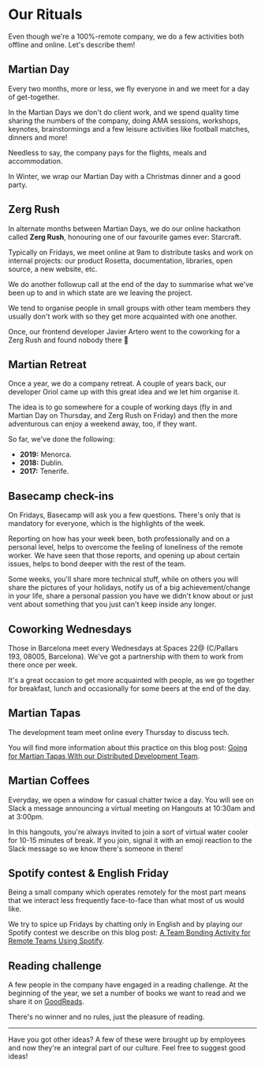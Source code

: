 # Our Rituals

Even though we're a 100%-remote company, we do a few activities both offline and online. Let's describe them!

## Martian Day

Every two months, more or less, we fly everyone in and we meet for a day of get-together.

In the Martian Days we don't do client work, and we spend quality time sharing the numbers of the company, doing AMA sessions, workshops, keynotes, brainstormings and a few leisure activities like football matches, dinners and more!

Needless to say, the company pays for the flights, meals and accommodation.

In Winter, we wrap our Martian Day with a Christmas dinner and a good party.

## Zerg Rush

In alternate months between Martian Days, we do our online hackathon called __Zerg Rush__, honouring one of our favourite games ever: Starcraft.

Typically on Fridays, we meet online at 9am to distribute tasks and work on internal projects: our product Rosetta, documentation, libraries, open source, a new website, etc.

We do another followup call at the end of the day to summarise what we've been up to and in which state are we leaving the project.

We tend to organise people in small groups with other team members they usually don't work with so they get more acquainted with one another.

Once, our frontend developer Javier Artero went to the coworking for a Zerg Rush and found nobody there 🤣

## Martian Retreat

Once a year, we do a company retreat. A couple of years back, our developer Oriol came up with this great idea and we let him organise it.

The idea is to go somewhere for a couple of working days (fly in and Martian Day on Thursday, and Zerg Rush on Friday) and then the more adventurous can enjoy a weekend away, too, if they want.

So far, we've done the following:

* __2019:__ Menorca.
* __2018:__ Dublin.
* __2017:__ Tenerife.

## Basecamp check-ins

On Fridays, Basecamp will ask you a few questions. There's only that is mandatory for everyone, which is the highlights of the week.

Reporting on how has your week been, both professionally and on a personal level, helps to overcome the feeling of loneliness of the remote worker. We have seen that those reports, and opening up about certain issues, helps to bond deeper with the rest of the team.

Some weeks, you'll share more technical stuff, while on others you will share the pictures of your holidays, notify us of a big achievement/change in your life, share a personal passion you have we didn't know about or just vent about something that you just can't keep inside any longer.

## Coworking Wednesdays

Those in Barcelona meet every Wednesdays at Spaces 22@ (C/Pallars 193, 08005, Barcelona). We've got a partnership with them to work from there once per week.

It's a great occasion to get more acquainted with people, as we go together for breakfast, lunch and occasionally for some beers at the end of the day.

## Martian Tapas

The development team meet online every Thursday to discuss tech.

You will find more information about this practice on this blog post: [Going for Martian Tapas With our Distributed Development Team](https://marsbased.com/blog/2018/12/10/martian-tapas-remote-dev-team/).

## Martian Coffees

Everyday, we open a window for casual chatter twice a day. You will see on Slack a message announcing a virtual meeting on Hangouts at 10:30am and at 3:00pm.

In this hangouts, you're always invited to join a sort of virtual water cooler for 10-15 minutes of break. If you join, signal it with an emoji reaction to the Slack message so we know there's someone in there!

## Spotify contest & English Friday

Being a small company which operates remotely for the most part means that we interact less frequently face-to-face than what most of us would like.

We try to spice up Fridays by chatting only in English and by playing our Spotify contest we describe on this blog post: [A Team Bonding Activity for Remote Teams Using Spotify](https://marsbased.com/blog/2019/04/29/team-bonding-activity-remote-teams-using-spotify/).

## Reading challenge

A few people in the company have engaged in a reading challenge. At the beginning of the year, we set a number of books we want to read and we share it on [GoodReads](https://goodreads.com).

There's no winner and no rules, just the pleasure of reading.

---

Have you got other ideas? A few of these were brought up by employees and now they're an integral part of our culture. Feel free to suggest good ideas!



